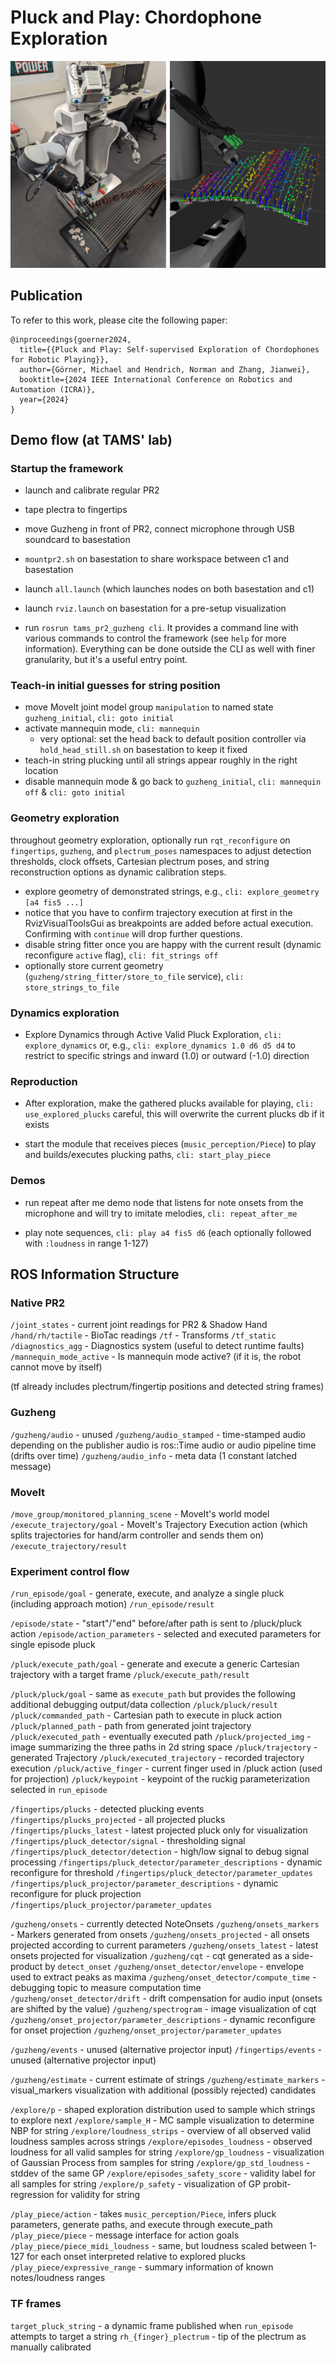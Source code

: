 # Pluck and Play: Chordophone Exploration

![Robot Setup and Geometric Model](doc/first-impression.png)

## Publication

To refer to this work, please cite the following paper:

```
@inproceedings{goerner2024,
  title={{Pluck and Play: Self-supervised Exploration of Chordophones for Robotic Playing}},
  author={Görner, Michael and Hendrich, Norman and Zhang, Jianwei},
  booktitle={2024 IEEE International Conference on Robotics and Automation (ICRA)},
  year={2024}
}
```

## Demo flow (at TAMS' lab)

### Startup the framework

- launch and calibrate regular PR2
- tape plectra to fingertips
- move Guzheng in front of PR2, connect microphone through USB soundcard to basestation
- `mountpr2.sh` on basestation to share workspace between c1 and basestation
- launch `all.launch` (which launches nodes on both basestation and c1)
- launch `rviz.launch` on basestation for a pre-setup visualization

- run `rosrun tams_pr2_guzheng cli`.
  It provides a command line with various commands to control the framework (see `help` for more information).
  Everything can be done outside the CLI as well with finer granularity, but it's a useful entry point.

### Teach-in initial guesses for string position

- move MoveIt joint model group `manipulation` to named state `guzheng_initial`, `cli: goto initial`
- activate mannequin mode, `cli: mannequin`
  - very optional: set the head back to default position controller via `hold_head_still.sh` on basestation to keep it fixed
- teach-in string plucking until all strings appear roughly in the right location
- disable mannequin mode & go back to `guzheng_initial`, `cli: mannequin off` & `cli: goto initial`

### Geometry exploration

throughout geometry exploration, optionally run `rqt_reconfigure` on `fingertips`, `guzheng`, and `plectrum_poses` namespaces
to adjust detection thresholds, clock offsets, Cartesian plectrum poses, and string reconstruction options as dynamic calibration steps.

- explore geometry of demonstrated strings, e.g., `cli: explore_geometry [a4 fis5 ...]`
- notice that you have to confirm trajectory execution at first in the RvizVisualToolsGui as breakpoints are added before actual execution. Confirming with `continue` will drop further questions.
- disable string fitter once you are happy with the current result (dynamic reconfigure `active` flag), `cli: fit_strings off`
- optionally store current geometry (`guzheng/string_fitter/store_to_file` service), `cli: store_strings_to_file`

### Dynamics exploration

- Explore Dynamics through Active Valid Pluck Exploration, `cli: explore_dynamics`
  or, e.g., `cli: explore_dynamics 1.0 d6 d5 d4` to restrict to specific strings and inward (1.0) or outward (-1.0) direction

### Reproduction

- After exploration, make the gathered plucks available for playing, `cli: use_explored_plucks`
  careful, this will overwrite the current plucks db if it exists

- start the module that receives pieces (`music_perception/Piece`) to play and builds/executes plucking paths, `cli: start_play_piece`

### Demos

- run repeat after me demo node that listens for note onsets from the microphone and will try to imitate melodies, `cli: repeat_after_me`

- play note sequences, `cli: play a4 fis5 d6` (each optionally followed with `:loudness` in range 1-127)

## ROS Information Structure

### Native PR2

`/joint_states`    - current joint readings for PR2 & Shadow Hand
`/hand/rh/tactile` - BioTac readings
`/tf`              - Transforms
`/tf_static`
`/diagnostics_agg`       - Diagnostics system (useful to detect runtime faults)
`/mannequin_mode_active` - Is mannequin mode active? (if it is, the robot cannot move by itself)

(tf already includes plectrum/fingertip positions and detected string frames)

### Guzheng

`/guzheng/audio`         - unused
`/guzheng/audio_stamped` - time-stamped audio
                         depending on the publisher audio is ros::Time audio or audio pipeline time (drifts over time)
`/guzheng/audio_info`    - meta data (1 constant latched message)

### MoveIt

`/move_group/monitored_planning_scene` - MoveIt's world model
`/execute_trajectory/goal`             - MoveIt's Trajectory Execution action (which splits trajectories for hand/arm controller and sends them on)
`/execute_trajectory/result`

### Experiment control flow

`/run_episode/goal`          - generate, execute, and analyze a single pluck (including approach motion)
`/run_episode/result`

`/episode/state`             - "start"/"end" before/after path is sent to /pluck/pluck action
`/episode/action_parameters` - selected and executed parameters for single episode pluck

`/pluck/execute_path/goal`   - generate and execute a generic Cartesian trajectory with a target frame
`/pluck/execute_path/result`

`/pluck/pluck/goal`          - same as `execute_path` but provides the following additional debugging output/data collection
`/pluck/pluck/result`
`/pluck/commanded_path`      - Cartesian path to execute in pluck action
`/pluck/planned_path`        - path from generated joint trajectory
`/pluck/executed_path`       - eventually executed path
`/pluck/projected_img`       - image summarizing the three paths in 2d string space
`/pluck/trajectory`          - generated Trajectory
`/pluck/executed_trajectory` - recorded trajectory execution
`/pluck/active_finger`       - current finger used in /pluck action (used for projection)
`/pluck/keypoint`            - keypoint of the ruckig parameterization selected in `run_episode`

`/fingertips/plucks`                   - detected plucking events
`/fingertips/plucks_projected`         - all projected plucks
`/fingertips/plucks_latest`            - latest projected pluck only for visualization
`/fingertips/pluck_detector/signal`    - thresholding signal
`/fingertips/pluck_detector/detection` - high/low signal to debug signal processing
`/fingertips/pluck_detector/parameter_descriptions` - dynamic reconfigure for threshold
`/fingertips/pluck_detector/parameter_updates`
`/fingertips/pluck_projector/parameter_descriptions` - dynamic reconfigure for pluck projection
`/fingertips/pluck_projector/parameter_updates`

`/guzheng/onsets`                      - currently detected NoteOnsets
`/guzheng/onsets_markers`              - Markers generated from onsets
`/guzheng/onsets_projected`            - all onsets projected according to current parameters
`/guzheng/onsets_latest`               - latest onsets projected for visualization
`/guzheng/cqt`                         - cqt generated as a side-product by `detect_onset`
`/guzheng/onset_detector/envelope`     - envelope used to extract peaks as maxima
`/guzheng/onset_detector/compute_time` - debugging topic to measure computation time
`/guzheng/onset_detector/drift`        - drift compensation for audio input (onsets are shifted by the value)
`/guzheng/spectrogram`                 - image visualization of cqt
`/guzheng/onset_projector/parameter_descriptions` - dynamic reconfigure for onset projection
`/guzheng/onset_projector/parameter_updates`

`/guzheng/events`    - unused (alternative projector input)
`/fingertips/events` - unused (alternative projector input)

`/guzheng/estimate`          - current estimate of strings
`/guzheng/estimate_markers`  - visual_markers visualization with additional (possibly rejected) candidates

`/explore/p`                      - shaped exploration distribution used to sample which strings to explore next
`/explore/sample_H`               - MC sample visualization to determine NBP for string
`/explore/loudness_strips`        - overview of all observed valid loudness samples across strings
`/explore/episodes_loudness`      - observed loudness for all valid samples for string
`/explore/gp_loudness`            - visualization of Gaussian Process from samples for string
`/explore/gp_std_loudness`        - stddev of the same GP
`/explore/episodes_safety_score`  - validity label for all samples for string
`/explore/p_safety`               - visualization of GP probit-regression for validity for string

`/play_piece/action`              - takes `music_perception/Piece`, infers pluck parameters, generate paths, and execute through execute_path
`/play_piece/piece`               - message interface for action goals
`/play_piece/piece_midi_loudness` - same, but loudness scaled between 1-127 for each onset interpreted relative to explored plucks
`/play_piece/expressive_range`    - summary information of known notes/loudness ranges

### TF frames

`target_pluck_string` - a dynamic frame published when `run_episode` attempts to target a string
`rh_{finger}_plectrum` - tip of the plectrum as manually calibrated